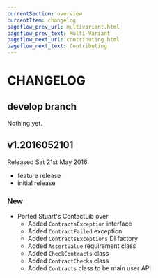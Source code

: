 ```yaml
---
currentSection: overview
currentItem: changelog
pageflow_prev_url: multivariant.html
pageflow_prev_text: Multi-Variant
pageflow_next_url: contributing.html
pageflow_next_text: Contributing
---
```

# CHANGELOG

## develop branch

Nothing yet.

## v1.2016052101

Released Sat 21st May 2016.

- feature release
- initial release

### New

* Ported Stuart's ContactLib over
  - Added `ContractsException` interface
  - Added `ContractFailed` exception
  - Added `ContractsExceptions` DI factory
  - Added `AssertValue` requirement class
  - Added `CheckContracts` class
  - Added `ContractChecks` class
  - Added `Contracts` class to be main user API
